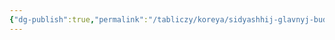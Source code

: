 ```yaml
---
{"dg-publish":true,"permalink":"/tabliczy/koreya/sidyashhij-glavnyj-budda/","dgPassFrontmatter":true}
---
```



